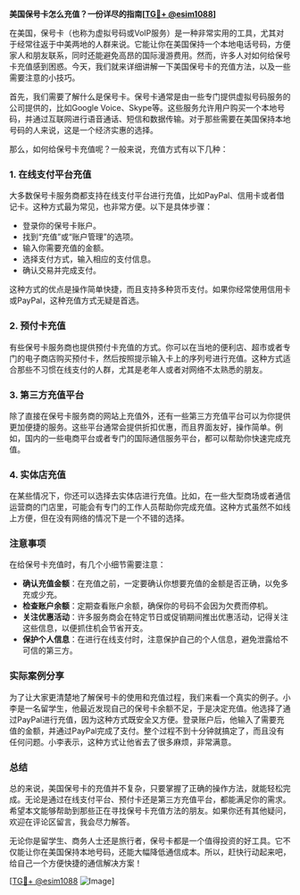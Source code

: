 **美国保号卡怎么充值？一份详尽的指南[[TG💪+ @esim1088](https://t.me/s/esim1088)]**

在美国，保号卡（也称为虚拟号码或VoIP服务）是一种非常实用的工具，尤其对于经常往返于中美两地的人群来说。它能让你在美国保持一个本地电话号码，方便家人和朋友联系，同时还能避免高昂的国际漫游费用。然而，许多人对如何给保号卡充值感到困惑。今天，我们就来详细讲解一下美国保号卡的充值方法，以及一些需要注意的小技巧。

首先，我们需要了解什么是保号卡。保号卡通常是由一些专门提供虚拟号码服务的公司提供的，比如Google Voice、Skype等。这些服务允许用户购买一个本地号码，并通过互联网进行语音通话、短信和数据传输。对于那些需要在美国保持本地号码的人来说，这是一个经济实惠的选择。

那么，如何给保号卡充值呢？一般来说，充值方式有以下几种：

### 1. 在线支付平台充值

大多数保号卡服务商都支持在线支付平台进行充值，比如PayPal、信用卡或者借记卡。这种方式最为常见，也非常方便。以下是具体步骤：

- 登录你的保号卡账户。
- 找到“充值”或“账户管理”的选项。
- 输入你需要充值的金额。
- 选择支付方式，输入相应的支付信息。
- 确认交易并完成支付。

这种方式的优点是操作简单快捷，而且支持多种货币支付。如果你经常使用信用卡或PayPal，这种充值方式无疑是首选。

### 2. 预付卡充值

有些保号卡服务商也提供预付卡充值的方式。你可以在当地的便利店、超市或者专门的电子商店购买预付卡，然后按照提示输入卡上的序列号进行充值。这种方式适合那些不习惯在线支付的人群，尤其是老年人或者对网络不太熟悉的朋友。

### 3. 第三方充值平台

除了直接在保号卡服务商的网站上充值外，还有一些第三方充值平台可以为你提供更加便捷的服务。这些平台通常会提供折扣优惠，而且界面友好，操作简单。例如，国内的一些电商平台或者专门的国际通信服务平台，都可以帮助你快速完成充值。

### 4. 实体店充值

在某些情况下，你还可以选择去实体店进行充值。比如，在一些大型商场或者通信运营商的门店里，可能会有专门的工作人员帮助你完成充值。这种方式虽然不如线上方便，但在没有网络的情况下是一个不错的选择。

### 注意事项

在给保号卡充值时，有几个小细节需要注意：

- **确认充值金额**：在充值之前，一定要确认你想要充值的金额是否正确，以免多充或少充。
- **检查账户余额**：定期查看账户余额，确保你的号码不会因为欠费而停机。
- **关注优惠活动**：许多服务商会在特定节日或促销期间推出优惠活动，记得关注这些信息，以便抓住机会节省开支。
- **保护个人信息**：在进行在线支付时，注意保护自己的个人信息，避免泄露给不可信的第三方。

### 实际案例分享

为了让大家更清楚地了解保号卡的使用和充值过程，我们来看一个真实的例子。小李是一名留学生，他最近发现自己的保号卡余额不足，于是决定充值。他选择了通过PayPal进行充值，因为这种方式既安全又方便。登录账户后，他输入了需要充值的金额，并通过PayPal完成了支付。整个过程不到十分钟就搞定了，而且没有任何问题。小李表示，这种方式让他省去了很多麻烦，非常满意。

### 总结

总的来说，美国保号卡的充值并不复杂，只要掌握了正确的操作方法，就能轻松完成。无论是通过在线支付平台、预付卡还是第三方充值平台，都能满足你的需求。希望本文能够帮助到那些正在寻找保号卡充值方法的朋友。如果你还有其他疑问，欢迎在评论区留言，我会尽力解答。

无论你是留学生、商务人士还是旅行者，保号卡都是一个值得投资的好工具。它不仅能让你在美国保持本地号码，还能大幅降低通信成本。所以，赶快行动起来吧，给自己一个方便快捷的通信解决方案！

[[TG💪+ @esim1088](https://t.me/s/esim1088) ![Image](https://i.postimg.cc/4NQfJmqS/Snipaste-2025-05-13-00-14-12.png)]